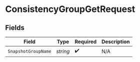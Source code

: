 # ConsistencyGroupGetRequest


## Fields

| Field               | Type                | Required            | Description         |
| ------------------- | ------------------- | ------------------- | ------------------- |
| `SnapshotGroupName` | *string*            | :heavy_check_mark:  | N/A                 |